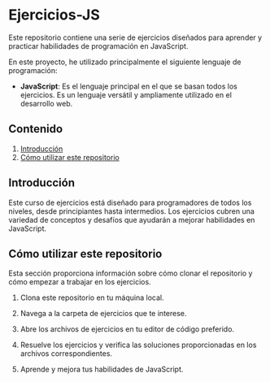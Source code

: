 # Ejercicios-JS

Este repositorio contiene una serie de ejercicios diseñados para aprender y practicar habilidades de programación en JavaScript.

En este proyecto, he utilizado principalmente el siguiente lenguaje de programación:

- **JavaScript**: Es el lenguaje principal en el que se basan todos los ejercicios. Es un lenguaje versátil y ampliamente utilizado en el desarrollo web.

## Contenido

1. [Introducción](#Introducción)
2. [Cómo utilizar este repositorio](#Cómo-utilizar-este-repositorio)

## Introducción

Este curso de ejercicios está diseñado para programadores de todos los niveles, desde principiantes hasta intermedios. Los ejercicios cubren una variedad de conceptos y desafíos que ayudarán a mejorar habilidades en JavaScript.

## Cómo utilizar este repositorio
Esta sección proporciona información sobre cómo clonar el repositorio y cómo empezar a trabajar en los ejercicios.

1. Clona este repositorio en tu máquina local.

2. Navega a la carpeta de ejercicios que te interese.

3. Abre los archivos de ejercicios en tu editor de código preferido.

4. Resuelve los ejercicios y verifica las soluciones proporcionadas en los archivos correspondientes.

5. Aprende y mejora tus habilidades de JavaScript.





